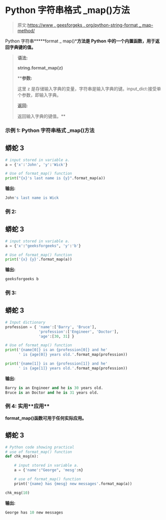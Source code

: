# Python 字符串格式 _map()方法

> 原文:[https://www . geesforgeks . org/python-string-format _ map-method/](https://www.geeksforgeeks.org/python-string-format_map-method/)

Python 字符串*****format _ map()***方法是 Python 中的一个内置函数，用于返回字典键的值。**

> ****语法:****
> 
> **string.format_map(z)**
> 
>  ****参数:**
> 
> 这里 z 是存储输入字典的变量，字符串是输入字典的键。input_dict:接受单个参数，即输入字典。
> 
> **返回:**
> 
> 返回输入字典的键值。**

### **示例 1: Python 字符串格式 _map()方法**

## **蟒蛇 3**

```py
# input stored in variable a.
a = {'x':'John', 'y':'Wick'}

# Use of format_map() function
print("{x}'s last name is {y}".format_map(a))
```

****输出:****

```py
John's last name is Wick
```

### ****例 2:****

## **蟒蛇 3**

```py
# input stored in variable a.
a = {'x':"geeksforgeeks", 'y':'b'}

# Use of format_map() function
print('{x} {y}'.format_map(a))
```

****输出:****

```py
geeksforgeeks b
```

### **例 3:**

## **蟒蛇 3**

```py
# Input dictionary
profession = { 'name':['Barry', 'Bruce'],
               'profession':['Engineer', 'Doctor'],
               'age':[30, 31] }

# Use of format_map() function 
print('{name[0]} is an {profession[0]} and he'
      ' is {age[0]} years old.'.format_map(profession))

print('{name[1]} is an {profession[1]} and he'
      ' is {age[1]} years old.'.format_map(profession))
```

****输出:****

```py
Barry is an Engineer and he is 30 years old.
Bruce is an Doctor and he is 31 years old.
```

### ****例 4:** 实用**应用****

**format_map()函数可用于任何实际应用。**

## **蟒蛇 3**

```py
# Python code showing practical 
# use of format_map() function
def chk_msg(n):

    # input stored in variable a.
    a = {'name':"George", 'mesg':n}

    # use of format_map() function 
    print('{name} has {mesg} new messages'.format_map(a))

chk_msg(10)
```

****输出:****

```py
George has 10 new messages
```